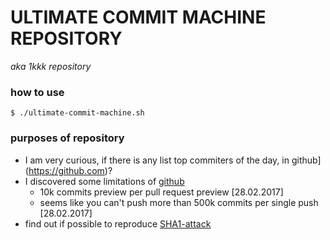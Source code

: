 # ULTIMATE COMMIT MACHINE REPOSITORY
_aka 1kkk repository_


### how to use
`$ ./ultimate-commit-machine.sh`

### purposes of repository

* I am very curious, if there is any list top commiters of the day, in github](https://github.com)?
* I discovered some limitations of [github](https://github.com)
  * 10k commits preview per pull request preview [28.02.2017]
  * seems like you can't push more than 500k commits per single push [28.02.2017]
* find out if possible to reproduce [SHA1-attack](http://www.itwire.com/security/77024-fallout-webkit-repository-broken-by-sha-1-collision.html) 
